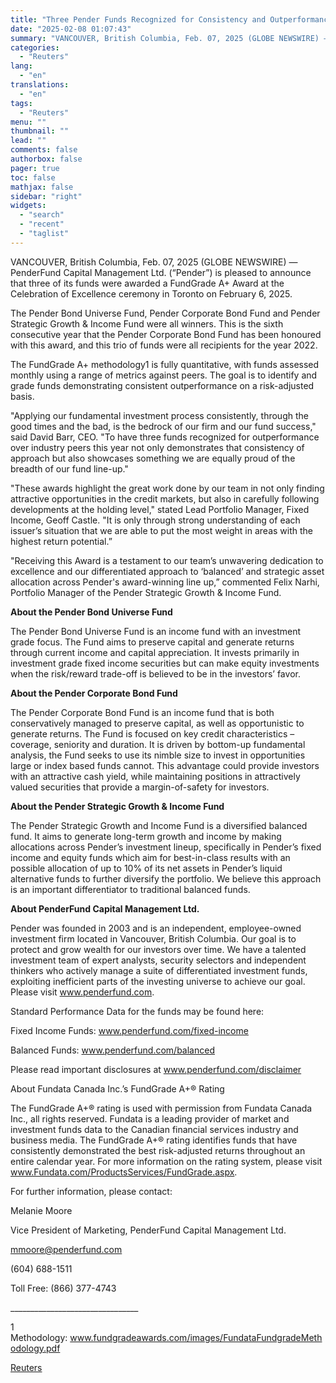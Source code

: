 ```yaml
---
title: "Three Pender Funds Recognized for Consistency and Outperformance During 2024"
date: "2025-02-08 01:07:43"
summary: "VANCOUVER, British Columbia, Feb. 07, 2025 (GLOBE NEWSWIRE) — PenderFund Capital Management Ltd. (“Pender”) is pleased to announce that three of its funds were awarded a FundGrade A+ Award at the Celebration of Excellence ceremony in Toronto on February 6, 2025.The Pender Bond Universe Fund, Pender Corporate Bond Fund and..."
categories:
  - "Reuters"
lang:
  - "en"
translations:
  - "en"
tags:
  - "Reuters"
menu: ""
thumbnail: ""
lead: ""
comments: false
authorbox: false
pager: true
toc: false
mathjax: false
sidebar: "right"
widgets:
  - "search"
  - "recent"
  - "taglist"
---
```


VANCOUVER, British Columbia, Feb. 07, 2025 (GLOBE NEWSWIRE) — PenderFund Capital Management Ltd. (“Pender”) is pleased to announce that three of its funds were awarded a FundGrade A+ Award at the Celebration of Excellence ceremony in Toronto on February 6, 2025.

The Pender Bond Universe Fund, Pender Corporate Bond Fund and Pender Strategic Growth & Income Fund were all winners. This is the sixth consecutive year that the Pender Corporate Bond Fund has been honoured with this award, and this trio of funds were all recipients for the year 2022.

The FundGrade A+ methodology1 is fully quantitative, with funds assessed monthly using a range of metrics against peers. The goal is to identify and grade funds demonstrating consistent outperformance on a risk-adjusted basis.

"Applying our fundamental investment process consistently, through the good times and the bad, is the bedrock of our firm and our fund success," said David Barr, CEO. "To have three funds recognized for outperformance over industry peers this year not only demonstrates that consistency of approach but also showcases something we are equally proud of the breadth of our fund line-up."

"These awards highlight the great work done by our team in not only finding attractive opportunities in the credit markets, but also in carefully following developments at the holding level," stated Lead Portfolio Manager, Fixed Income, Geoff Castle. "It is only through strong understanding of each issuer’s situation that we are able to put the most weight in areas with the highest return potential.”

"Receiving this Award is a testament to our team’s unwavering dedication to excellence and our differentiated approach to ‘balanced’ and strategic asset allocation across Pender's award-winning line up,” commented Felix Narhi, Portfolio Manager of the Pender Strategic Growth & Income Fund.

**About the Pender Bond Universe Fund**

The Pender Bond Universe Fund is an income fund with an investment grade focus. The Fund aims to preserve capital and generate returns through current income and capital appreciation. It invests primarily in investment grade fixed income securities but can make equity investments when the risk/reward trade-off is believed to be in the investors’ favor.

**About the Pender Corporate Bond Fund**

The Pender Corporate Bond Fund is an income fund that is both conservatively managed to preserve capital, as well as opportunistic to generate returns. The Fund is focused on key credit characteristics – coverage, seniority and duration. It is driven by bottom-up fundamental analysis, the Fund seeks to use its nimble size to invest in opportunities large or index based funds cannot. This advantage could provide investors with an attractive cash yield, while maintaining positions in attractively valued securities that provide a margin-of-safety for investors.

**About the Pender Strategic Growth & Income Fund**

The Pender Strategic Growth and Income Fund is a diversified balanced fund. It aims to generate long-term growth and income by making allocations across Pender’s investment lineup, specifically in Pender’s fixed income and equity funds which aim for best-in-class results with an possible allocation of up to 10% of its net assets in Pender’s liquid alternative funds to further diversify the portfolio. We believe this approach is an important differentiator to traditional balanced funds.

**About PenderFund Capital Management Ltd.**

Pender was founded in 2003 and is an independent, employee-owned investment firm located in Vancouver, British Columbia. Our goal is to protect and grow wealth for our investors over time. We have a talented investment team of expert analysts, security selectors and independent thinkers who actively manage a suite of differentiated investment funds, exploiting inefficient parts of the investing universe to achieve our goal. Please visit www.penderfund.com.

Standard Performance Data for the funds may be found here:

Fixed Income Funds: www.penderfund.com/fixed-income

Balanced Funds: www.penderfund.com/balanced

Please read important disclosures at www.penderfund.com/disclaimer

About Fundata Canada Inc.’s FundGrade A+® Rating

The FundGrade A+® rating is used with permission from Fundata Canada Inc., all rights reserved. Fundata is a leading provider of market and investment funds data to the Canadian financial services industry and business media. The FundGrade A+® rating identifies funds that have consistently demonstrated the best risk-adjusted returns throughout an entire calendar year. For more information on the rating system, please visit www.Fundata.com/ProductsServices/FundGrade.aspx.

For further information, please contact:

Melanie Moore

Vice President of Marketing, PenderFund Capital Management Ltd.

mmoore@penderfund.com

(604) 688-1511

Toll Free: (866) 377-4743

\_\_\_\_\_\_\_\_\_\_\_\_\_\_\_\_\_\_\_\_\_\_\_\_\_\_\_\_\_\_\_\_

1 Methodology: www.fundgradeawards.com/images/FundataFundgradeMethodology.pdf

[Reuters](https://www.tradingview.com/news/reuters.com,2025-02-07:newsml_GNXRY3M:0-three-pender-funds-recognized-for-consistency-and-outperformance-during-2024/)
